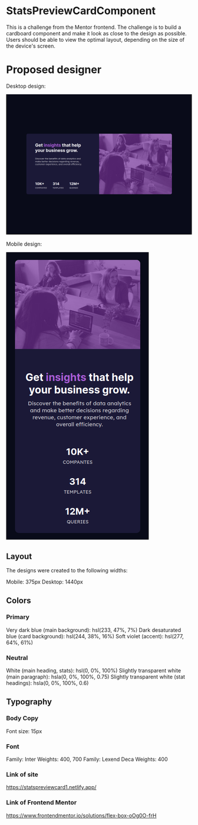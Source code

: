 # StatsPreviewCardComponent

This is a challenge from the Mentor frontend. The challenge is to build a cardboard component and make it look as close to the design as possible.
Users should be able to view the optimal layout, depending on the size of the device's screen.


# Proposed designer

Desktop design:

![Getting Started](./img/DesktopStatscard.png)

Mobile design:

![Getting Started](./img/mobileStatscard.png)

## Layout
The designs were created to the following widths:

Mobile: 375px
Desktop: 1440px
## Colors
### Primary

Very dark blue (main background): hsl(233, 47%, 7%)
Dark desaturated blue (card background): hsl(244, 38%, 16%)
Soft violet (accent): hsl(277, 64%, 61%)

### Neutral

White (main heading, stats): hsl(0, 0%, 100%)
Slightly transparent white (main paragraph): hsla(0, 0%, 100%, 0.75)
Slightly transparent white (stat headings): hsla(0, 0%, 100%, 0.6)

## Typography

### Body Copy
Font size: 15px

### Font

Family: Inter
Weights: 400, 700
Family: Lexend Deca
Weights: 400

### Link of site

https://statspreviewcard1.netlify.app/

### Link of Frontend Mentor

https://www.frontendmentor.io/solutions/flex-box-oOg0O-frH
